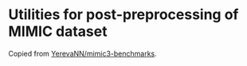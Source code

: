 # Utilities for post-preprocessing of MIMIC dataset
Copied from [YerevaNN/mimic3-benchmarks](https://github.com/YerevaNN/mimic3-benchmarks).